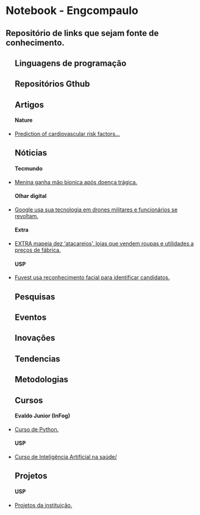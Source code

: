 # Notebook - Engcompaulo

<h2><a ></a>Repositório de links que sejam fonte de conhecimento.</h2>
<ul>
<h2>Linguagens de programação</h2>
<h3></h3>
<h2>Repositórios Gthub</h2>
<h3></h3>
<h2>Artigos</h2>
<h4>Nature</h4> <li><a href="https://www.nature.com/articles/s41551-018-0195-0.epdf?referrer_access_token=o4N4Dn6D8MCdHMaEPcJRSdRgN0jAjWel9jnR3ZoTv0OMsbBDq-7d5VZef-dAA8S42ksrZ1yBZ3WBQt5pZ416cy7NQGq1FbJJy0uOTxIoC3CU8nn8fmT-RTRVz8SQRPFLm0cYdoImE_dKVIAFZ7b8nkt2psCXq84UXbc6hD3LdmhhYeg_IXJ76pHskPiwglJrfb2pbHKNRbxLRTEINRQEArNZz-Zp76__1cHbFgJzp1Hxs44GWqePax0dzHwZP5vflsjDWMlFlQAW3YRqWEnHOSFAkIkCqVuddKEPs6pfrKlyeodESH9cFe_o51miGbr0&tracking_referrer=www.theverge.com">Prediction of cardiovascular risk factors...</a></li>
<h2>Nóticias</h2>
<h4>Tecmundo</h4> <li><a href="https://www.tecmundo.com.br/ciencia/127945-menina-ganha-mao-bionica-doenca-tragica.htm">Menina ganha mão bionica após doença trágica.</a></li>
<h4>Olhar digital</h4> <li><a href="https://www.tecmundo.com.br/ciencia/127945-menina-ganha-mao-bionica-doenca-tragica.htm">Google usa sua tecnologia em drones militares e funcionários se revoltam.</a></li>
<h4>Extra</h4> <li><a href="https://extra.globo.com/noticias/economia/extra-mapeia-dez-atacarejos-lojas-que-vendem-roupas-utilidades-precos-de-fabrica-12104198.html">EXTRA mapeia dez ‘atacarejos’, lojas que vendem roupas e utilidades a preços de fábrica.</a></li>
<h4>USP</h4> <li><a href="https://jornal.usp.br/universidade/ingresso/fuvest-usa-reconhecimento-facial-para-identificar-candidatos/">Fuvest usa reconhecimento facial para identificar candidatos.</a></li>
<h2>Pesquisas</h2>
<h3></h3>
<h2>Eventos</h2>
<h3></h3>
<h2>Inovações</h2>
<h3></h3>
<h2>Tendencias</h2>
<h3></h3>
<h2>Metodologias</h2>
<h3></h3>
<h2>Cursos</h2>
<h4>Evaldo Junior (InFog)</h4> <li><a href="http://blog.evaldojunior.com.br/aulas-de-python.html">Curso de Python.</a></li>
<h4>USP</h4> <li><a href="https://jornal-usp-br.cdn.ampproject.org/c/s/jornal.usp.br/ciencias/usp-lanca-curso-on-line-gratuito-sobre-inteligencia-artificial-na-saude/?amp">Curso de Inteligência Artificial na saúde/</a></li>
<h2>Projetos</h2>
<h4>USP</h4> <li><a href="https://www5.usp.br/tag/projetos-2/">Projetos da instituição.</a></li>

<!-- <li><a href="">exemplo</a></li>
<li><a href="">exemplo</a></li>
<h4>Fonte</h4> <li><a href="">Nome do link</a></li>
 -->
</ul>



